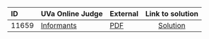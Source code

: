 | ID | UVa Online Judge | External | Link to solution |
|:---|:---|:---|:---:|
| 11659 | [Informants](https://onlinejudge.org/index.php?option=onlinejudge&Itemid=8&page=show_problem&problem=2706) | [PDF](https://onlinejudge.org/external/116/11659.pdf) | [Solution](https://github.com/versenyi98/uva-solutions/tree/main/solutions/11659%20-%20Informants)|
